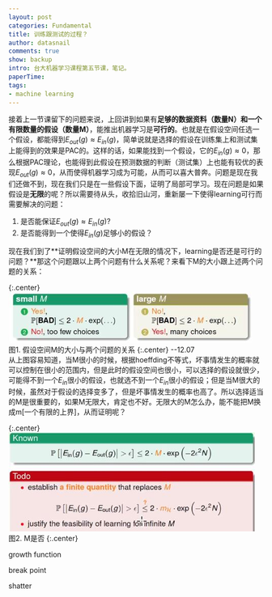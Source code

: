 ```yaml
---
layout: post
categories: Fundamental
title: 训练跟测试的过程？
author: datasnail
comments: true
show: backup
intro: 台大机器学习课程第五节课，笔记。
paperTime:
tags:
- machine learning
---
```


接着上一节课留下的问题来说，上回讲到如果有**足够的数据资料（数量N）**和一个**有限数量的假设（数量M）**，能推出机器学习是**可行的**。也就是在假设空间任选一个假设，都能得到$E_{out}(g) \approx E_{in}(g)$，简单说就是选择的假设在训练集上和测试集上能得到的效果是PAC的。这样的话，如果能找到一个假设，它的$E_{in}(g) \approx 0$，那么根据PAC理论，也能得到此假设在预测数据的判断（测试集）上也能有较优的表现$E_{out}(g) \approx 0$，从而使得机器学习成为可能，从而可以喜大普奔。问题是现在我们还做不到，现在我们只是在一些假设下面，证明了局部可学习。现在问题是如果假设是**无限**的呢？所以需要待从头，收拾旧山河，重新屡一下使得learning可行而需要解决的问题：  
1. 是否能保证$E_{out}(g) \approx E_{in}(g)$?
2. 是否能得到一个使得$E_{in}(g)$足够小的假设？

现在我们到了**证明假设空间的大小M在无限的情况下，learning是否还是可行的问题？**那这个问题跟以上两个问题有什么关系呢？来看下M的大小跟上述两个问题的关系：  

{:.center}
![](/postimg/training_and_testing/M_2questions.jpg)  
图1. 假设空间M的大小与两个问题的关系 
{:.center}
--12.07  
从上图容易知道，当M很小的时候，根据hoeffding不等式，坏事情发生的概率就可以控制在很小的范围内，但是此时的假设空间也很小，可以选择的假设就很少，可能得不到一个$E_{in}$很小的假设，也就选不到一个$E_{in}$很小的假设；但是当M很大的时候，虽然对于假设的选择变多了，但是坏事情发生的概率也高了。所以选择适当的M是很重要的，如果M无限大，肯定也不好。无限大的M怎么办，能不能把M换成m[一个有限的上界]，从而证明呢？  

{:.center}
![](/postimg/training_and_testing/M_change.jpg)  
图2. M是否 
{:.center}

growth function

break point

shatter
